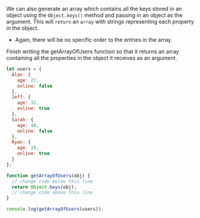 We can also generate an array which contains all the keys stored in an object using the `Object.keys()` method and passing in an object as the argument. This will `return` an `array` with strings representing each property in the object. 
* Again, there will be no specific order to the entries in the array.


Finish writing the getArrayOfUsers function so that it returns an array containing all the properties in the object it receives as an argument.

```js
let users = {
  Alan: {
    age: 27,
    online: false
  },
  Jeff: {
    age: 32,
    online: true
  },
  Sarah: {
    age: 48,
    online: false
  },
  Ryan: {
    age: 19,
    online: true
  }
};

function getArrayOfUsers(obj) {
  // change code below this line
  return Object.keys(obj);
  // change code above this line
}

console.log(getArrayOfUsers(users));
